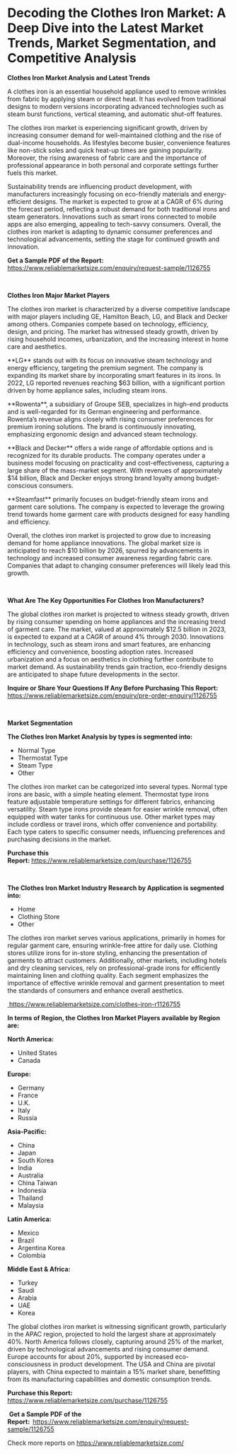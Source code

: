 <p><h1>Decoding the Clothes Iron Market: A Deep Dive into the Latest Market Trends, Market Segmentation, and Competitive Analysis</h1></p><p><strong>Clothes Iron Market Analysis and Latest Trends</strong></p>
<p><p>A clothes iron is an essential household appliance used to remove wrinkles from fabric by applying steam or direct heat. It has evolved from traditional designs to modern versions incorporating advanced technologies such as steam burst functions, vertical steaming, and automatic shut-off features. </p><p>The clothes iron market is experiencing significant growth, driven by increasing consumer demand for well-maintained clothing and the rise of dual-income households. As lifestyles become busier, convenience features like non-stick soles and quick heat-up times are gaining popularity. Moreover, the rising awareness of fabric care and the importance of professional appearance in both personal and corporate settings further fuels this market.</p><p>Sustainability trends are influencing product development, with manufacturers increasingly focusing on eco-friendly materials and energy-efficient designs. The market is expected to grow at a CAGR of 6% during the forecast period, reflecting a robust demand for both traditional irons and steam generators. Innovations such as smart irons connected to mobile apps are also emerging, appealing to tech-savvy consumers. Overall, the clothes iron market is adapting to dynamic consumer preferences and technological advancements, setting the stage for continued growth and innovation.</p></p>
<p><strong>Get a Sample PDF of the Report:&nbsp;</strong> <a href="https://www.reliablemarketsize.com/enquiry/request-sample/1126755?utm_campaign=2626&utm_medium=2&utm_source=Github&utm_content=ia&utm_term=06042025&utm_id=clothes-iron">https://www.reliablemarketsize.com/enquiry/request-sample/1126755</a></p>
<p>&nbsp;</p>
<p><strong>Clothes Iron Major Market Players</strong></p>
<p><p>The clothes iron market is characterized by a diverse competitive landscape with major players including GE, Hamilton Beach, LG, and Black and Decker among others. Companies compete based on technology, efficiency, design, and pricing. The market has witnessed steady growth, driven by rising household incomes, urbanization, and the increasing interest in home care and aesthetics.</p><p>**LG** stands out with its focus on innovative steam technology and energy efficiency, targeting the premium segment. The company is expanding its market share by incorporating smart features in its irons. In 2022, LG reported revenues reaching $63 billion, with a significant portion driven by home appliance sales, including steam irons.</p><p>**Rowenta**, a subsidiary of Groupe SEB, specializes in high-end products and is well-regarded for its German engineering and performance. Rowenta’s revenue aligns closely with rising consumer preferences for premium ironing solutions. The brand is continuously innovating, emphasizing ergonomic design and advanced steam technology.</p><p>**Black and Decker** offers a wide range of affordable options and is recognized for its durable products. The company operates under a business model focusing on practicality and cost-effectiveness, capturing a large share of the mass-market segment. With revenues of approximately $14 billion, Black and Decker enjoys strong brand loyalty among budget-conscious consumers.</p><p>**Steamfast** primarily focuses on budget-friendly steam irons and garment care solutions. The company is expected to leverage the growing trend towards home garment care with products designed for easy handling and efficiency.</p><p>Overall, the clothes iron market is projected to grow due to increasing demand for home appliance innovations. The global market size is anticipated to reach $10 billion by 2026, spurred by advancements in technology and increased consumer awareness regarding fabric care. Companies that adapt to changing consumer preferences will likely lead this growth.</p></p>
<p>&nbsp;</p>
<p><strong>What Are The Key Opportunities For Clothes Iron Manufacturers?</strong></p>
<p><p>The global clothes iron market is projected to witness steady growth, driven by rising consumer spending on home appliances and the increasing trend of garment care. The market, valued at approximately $12.5 billion in 2023, is expected to expand at a CAGR of around 4% through 2030. Innovations in technology, such as steam irons and smart features, are enhancing efficiency and convenience, boosting adoption rates. Increased urbanization and a focus on aesthetics in clothing further contribute to market demand. As sustainability trends gain traction, eco-friendly designs are anticipated to shape future developments in the sector.</p></p>
<p><strong>Inquire or Share Your Questions If Any Before Purchasing This Report:</strong> <a href="https://www.reliablemarketsize.com/enquiry/pre-order-enquiry/1126755?utm_campaign=2626&utm_medium=2&utm_source=Github&utm_content=ia&utm_term=06042025&utm_id=clothes-iron">https://www.reliablemarketsize.com/enquiry/pre-order-enquiry/1126755</a></p>
<p>&nbsp;</p>
<p><strong>Market Segmentation</strong></p>
<p><strong>The Clothes Iron Market Analysis by types is segmented into:</strong></p>
<p><ul><li>Normal Type</li><li>Thermostat Type</li><li>Steam Type</li><li>Other</li></ul></p>
<p><p>The clothes iron market can be categorized into several types. Normal type irons are basic, with a simple heating element. Thermostat type irons feature adjustable temperature settings for different fabrics, enhancing versatility. Steam type irons provide steam for easier wrinkle removal, often equipped with water tanks for continuous use. Other market types may include cordless or travel irons, which offer convenience and portability. Each type caters to specific consumer needs, influencing preferences and purchasing decisions in the market.</p></p>
<p><strong>Purchase this Report:&nbsp;</strong><a href="https://www.reliablemarketsize.com/purchase/1126755?utm_campaign=2626&utm_medium=2&utm_source=Github&utm_content=ia&utm_term=06042025&utm_id=clothes-iron">https://www.reliablemarketsize.com/purchase/1126755</a></p>
<p>&nbsp;</p>
<p><strong>The Clothes Iron Market Industry Research by Application is segmented into:</strong></p>
<p><ul><li>Home</li><li>Clothing Store</li><li>Other</li></ul></p>
<p><p>The clothes iron market serves various applications, primarily in homes for regular garment care, ensuring wrinkle-free attire for daily use. Clothing stores utilize irons for in-store styling, enhancing the presentation of garments to attract customers. Additionally, other markets, including hotels and dry cleaning services, rely on professional-grade irons for efficiently maintaining linen and clothing quality. Each segment emphasizes the importance of effective wrinkle removal and garment presentation to meet the standards of consumers and enhance overall aesthetics.</p></p>
<p><a href="https://www.reliablemarketsize.com/clothes-iron-r1126755?utm_campaign=2626&utm_medium=2&utm_source=Github&utm_content=ia&utm_term=06042025&utm_id=clothes-iron">&nbsp;https://www.reliablemarketsize.com/clothes-iron-r1126755</a></p>
<p><strong>In terms of Region, the Clothes Iron Market Players available by Region are:</strong></p>
<p>
    <p> <strong> North America: </strong>
        <ul>
            <li>United States</li>
            <li>Canada</li>
        </ul>
        </p> 
    <p> <strong> Europe: </strong>
        <ul>
            <li>Germany</li>
            <li>France</li>
            <li>U.K.</li>
            <li>Italy</li>
            <li>Russia</li>
        </ul>
        </p> 
    <p> <strong> Asia-Pacific: </strong>
        <ul>
            <li>China</li>
            <li>Japan</li>
            <li>South Korea</li>
            <li>India</li>
            <li>Australia</li>
            <li>China Taiwan</li>
            <li>Indonesia</li>
            <li>Thailand</li>
            <li>Malaysia</li>
        </ul>
        </p> 
    <p> <strong> Latin America: </strong>
        <ul>
            <li>Mexico</li>
            <li>Brazil</li>
            <li>Argentina Korea</li>
            <li>Colombia</li>
        </ul>
        </p> 
    <p> <strong> Middle East & Africa: </strong>
        <ul>
            <li>Turkey</li>
            <li>Saudi</li>
            <li>Arabia</li>
            <li>UAE</li>
            <li>Korea</li>
        </ul>
    </p>
    </p>
<p><p>The global clothes iron market is witnessing significant growth, particularly in the APAC region, projected to hold the largest share at approximately 40%. North America follows closely, capturing around 25% of the market, driven by technological advancements and rising consumer demand. Europe accounts for about 20%, supported by increased eco-consciousness in product development. The USA and China are pivotal players, with China expected to maintain a 15% market share, benefitting from its manufacturing capabilities and domestic consumption trends.</p></p>
<p><strong>Purchase this Report: </strong><a href="https://www.reliablemarketsize.com/purchase/1126755?utm_campaign=2626&utm_medium=2&utm_source=Github&utm_content=ia&utm_term=06042025&utm_id=clothes-iron">https://www.reliablemarketsize.com/purchase/1126755</a></p>
<p>&nbsp;<strong>Get a Sample PDF of the Report:&nbsp;&nbsp;</strong><a href="https://www.reliablemarketsize.com/enquiry/request-sample/1126755?utm_campaign=2626&utm_medium=2&utm_source=Github&utm_content=ia&utm_term=06042025&utm_id=clothes-iron">https://www.reliablemarketsize.com/enquiry/request-sample/1126755</a></p>
<p><strong></strong></p>
<p>Check more reports on <a href="https://www.reliablemarketsize.com/?utm_campaign=2626&utm_medium=2&utm_source=Github&utm_content=ia&utm_term=06042025&utm_id=clothes-iron">https://www.reliablemarketsize.com/</a></p>